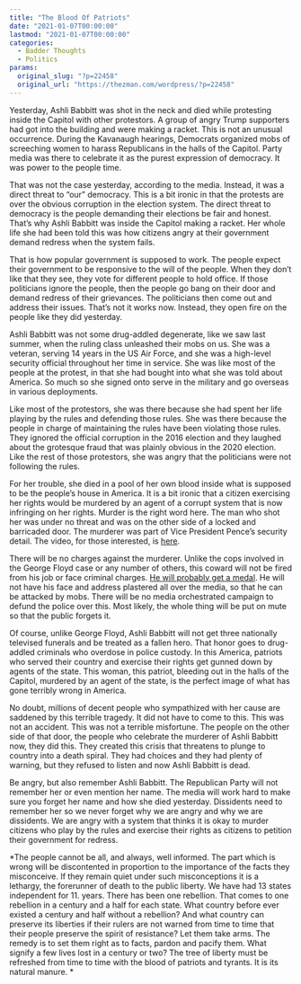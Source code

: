 ```yaml
---
title: "The Blood Of Patriots"
date: "2021-01-07T00:00:00"
lastmod: "2021-01-07T00:00:00"
categories:
  - Badder Thoughts
  - Politics
params:
  original_slug: "?p=22458"
  original_url: "https://thezman.com/wordpress/?p=22458"
---
```


Yesterday, Ashli Babbitt was shot in the neck and died while protesting
inside the Capitol with other protestors. A group of angry Trump
supporters had got into the building and were making a racket. This is
not an unusual occurrence. During the Kavanaugh hearings, Democrats
organized mobs of screeching women to harass Republicans in the halls of
the Capitol. Party media was there to celebrate it as the purest
expression of democracy. It was power to the people time.

That was not the case yesterday, according to the media. Instead, it was
a direct threat to “our” democracy. This is a bit ironic in that the
protests are over the obvious corruption in the election system. The
direct threat to democracy is the people demanding their elections be
fair and honest. That’s why Ashli Babbitt was inside the Capitol making
a racket. Her whole life she had been told this was how citizens angry
at their government demand redress when the system fails.

That is how popular government is supposed to work. The people expect
their government to be responsive to the will of the people. When they
don’t like that they see, they vote for different people to hold office.
If those politicians ignore the people, then the people go bang on their
door and demand redress of their grievances. The politicians then come
out and address their issues. That’s not it works now. Instead, they
open fire on the people like they did yesterday.

Ashli Babbitt was not some drug-addled degenerate, like we saw last
summer, when the ruling class unleashed their mobs on us. She was a
veteran, serving 14 years in the US Air Force, and she was a high-level
security official throughout her time in service. She was like most of
the people at the protest, in that she had bought into what she was told
about America. So much so she signed onto serve in the military and go
overseas in various deployments.

Like most of the protestors, she was there because she had spent her
life playing by the rules and defending those rules. She was there
because the people in charge of maintaining the rules have been
violating those rules. They ignored the official corruption in the 2016
election and they laughed about the grotesque fraud that was plainly
obvious in the 2020 election. Like the rest of those protestors, she was
angry that the politicians were not following the rules.

For her trouble, she died in a pool of her own blood inside what is
supposed to be the people’s house in America. It is a bit ironic that a
citizen exercising her rights would be murdered by an agent of a corrupt
system that is now infringing on her rights. Murder is the right word
here. The man who shot her was under no threat and was on the other side
of a locked and barricaded door. The murderer was part of Vice President
Pence’s security detail. The video, for those interested, is
[here](https://gab.com/BostonDave/posts/105514667477593538).

There will be no charges against the murderer. Unlike the cops involved
in the George Floyd case or any number of others, this coward will not
be fired from his job or face criminal charges.
<a href="https://twitter.com/Mike_Pence/status/1347035264875696128"
rel="noopener" target="_blank">He will probably get a medal</a>. He will
not have his face and address plastered all over the media, so that he
can be attacked by mobs. There will be no media orchestrated campaign to
defund the police over this. Most likely, the whole thing will be put on
mute so that the public forgets it.

Of course, unlike George Floyd, Ashli Babbitt will not get three
nationally televised funerals and be treated as a fallen hero. That
honor goes to drug-addled criminals who overdose in police custody. In
this America, patriots who served their country and exercise their
rights get gunned down by agents of the state. This woman, this patriot,
bleeding out in the halls of the Capitol, murdered by an agent of the
state, is the perfect image of what has gone terribly wrong in America.

No doubt, millions of decent people who sympathized with her cause are
saddened by this terrible tragedy. It did not have to come to this. This
was not an accident. This was not a terrible misfortune. The people on
the other side of that door, the people who celebrate the murderer of
Ashli Babbitt now, they did this. They created this crisis that
threatens to plunge to country into a death spiral. They had choices and
they had plenty of warning, but they refused to listen and now Ashli
Babbitt is dead.

Be angry, but also remember Ashli Babbitt. The Republican Party will not
remember her or even mention her name. The media will work hard to make
sure you forget her name and how she died yesterday. Dissidents need to
remember her so we never forget why we are angry and why we are
dissidents. We are angry with a system that thinks it is okay to murder
citizens who play by the rules and exercise their rights as citizens to
petition their government for redress.

*The people cannot be all, and always, well informed. The part which is
wrong will be discontented in proportion to the importance of the facts
they misconceive. If they remain quiet under such misconceptions it is a
lethargy, the forerunner of death to the public liberty. We have had 13
states independent for 11. years. There has been one rebellion. That
comes to one rebellion in a century and a half for each state. What
country before ever existed a century and half without a rebellion? And
what country can preserve its liberties if their rulers are not warned
from time to time that their people preserve the spirit of resistance?
Let them take arms. The remedy is to set them right as to facts, pardon
and pacify them. What signify a few lives lost in a century or two? The
tree of liberty must be refreshed from time to time with the blood of
patriots and tyrants. It is its natural manure. *
